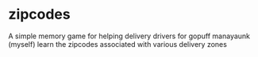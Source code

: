 # zipcodes
A simple memory game for helping delivery drivers for gopuff manayaunk (myself) learn the zipcodes associated with various delivery zones
